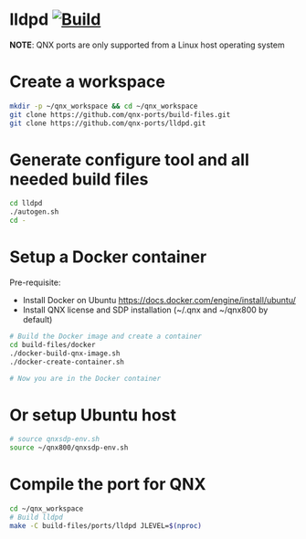 # lldpd [![Build](https://github.com/qnx-ports/build-files/actions/workflows/lldpd.yml/badge.svg)](https://github.com/qnx-ports/build-files/actions/workflows/lldpd.yml)

**NOTE**: QNX ports are only supported from a Linux host operating system

# Create a workspace
```bash
mkdir -p ~/qnx_workspace && cd ~/qnx_workspace
git clone https://github.com/qnx-ports/build-files.git
git clone https://github.com/qnx-ports/lldpd.git
```

# Generate configure tool and all needed build files
```bash
cd lldpd
./autogen.sh
cd -
```

# Setup a Docker container

Pre-requisite:

* Install Docker on Ubuntu https://docs.docker.com/engine/install/ubuntu/
* Install QNX license and SDP installation (~/.qnx and ~/qnx800 by default)

```bash
# Build the Docker image and create a container
cd build-files/docker
./docker-build-qnx-image.sh
./docker-create-container.sh

# Now you are in the Docker container
```

# Or setup Ubuntu host
```bash
# source qnxsdp-env.sh
source ~/qnx800/qnxsdp-env.sh
```

# Compile the port for QNX
```bash
cd ~/qnx_workspace
# Build lldpd
make -C build-files/ports/lldpd JLEVEL=$(nproc)
```
